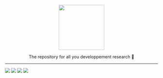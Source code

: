 <p align="center">
    <img src="https://github.com/dreamwer/research-lab/blob/master/.icons/research-lab_icon.png?raw=true" width="150"/>
</p>
<p align="center"> The repository for all you developpement research 🔬 </p>
<hr>

![](https://img.shields.io/redmine/plugin/stars/redmine_xlsx_format_issue_exporter.svg?maxAge=2592000&?longCache=true&style=social)
![](https://img.shields.io/aur/license/yaourt.svg?maxAge=2592000&longCache=true&style=social)
![](https://img.shields.io/gitter/room/nwjs/nw.js.svg?maxAge=2592000&longCache=true&style=social)
![](https://img.shields.io/badge/made%20with-%E2%9D%A4%EF%B8%8F-lightgrey.svg?longCache=true&style=social)
